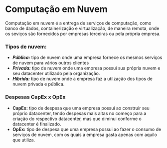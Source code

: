 # Computação em Nuvem
Computação em nuvem é a entrega de serviços de computação, como banco de dados, containerização e virtualização, de maneira remota, onde os seviços são fornecidos por empresas terceiras ou 
pela própria empresa.

### Tipos de nuvem:
- ***Pública:*** tipo de nuvem onde uma empresa fornece os mesmos serviços de nuvem para vários outros clientes
- ***Privada:*** tipo de nuvem onde uma empresa possui sua própria nuvem e seu datacenter utilizado pela organização.
- ***Híbrida:*** tipo de nuvem onde a empresa faz a utilzação dos tipos de nuvem privada e pública.

 ### Despesas CapEx x OpEx
 - **CapEx:** tipo de despesa que uma empresa possui ao construir seu próprio datacenter, tendo despesas mais altas no começo para a criação do respectivo datacenter, mas que diminui conforme
 o datacenter é finalizado.
 - **OpEx:** tipo de despesa que uma empresa possui ao fazer o consumo de serviços de nuvem, com os quais a empresa gasta apenas com aquilo que utiliza.
